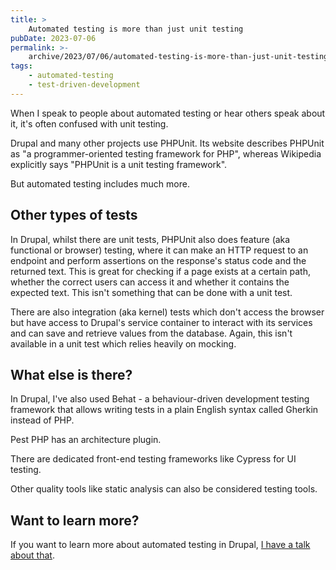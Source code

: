 ```yaml
---
title: >
    Automated testing is more than just unit testing
pubDate: 2023-07-06
permalink: >-
    archive/2023/07/06/automated-testing-is-more-than-just-unit-testing
tags:
    - automated-testing
    - test-driven-development
---
```


When I speak to people about automated testing or hear others speak about it, it's often confused with unit testing.

Drupal and many other projects use PHPUnit. Its website describes PHPUnit as "a programmer-oriented testing framework for PHP", whereas Wikipedia explicitly says "PHPUnit is a unit testing framework".

But automated testing includes much more.

## Other types of tests

In Drupal, whilst there are unit tests, PHPUnit also does feature (aka functional or browser) testing, where it can make an HTTP request to an endpoint and perform assertions on the response's status code and the returned text. This is great for checking if a page exists at a certain path, whether the correct users can access it and whether it contains the expected text. This isn't something that can be done with a unit test.

There are also integration (aka kernel) tests which don't access the browser but have access to Drupal's service container to interact with its services and can save and retrieve values from the database. Again, this isn't available in a unit test which relies heavily on mocking.

## What else is there?

In Drupal, I've also used Behat - a behaviour-driven development testing framework that allows writing tests in a plain English syntax called Gherkin instead of PHP.

Pest PHP has an architecture plugin.

There are dedicated front-end testing frameworks like Cypress for UI testing.

Other quality tools like static analysis can also be considered testing tools.

## Want to learn more?

If you want to learn more about automated testing in Drupal, [I have a talk about that]({{site.url}}/talks/tdd-test-driven-drupal).
